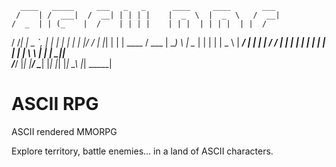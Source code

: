       ____   _____     ___   _   _      ____     ____       ___    
     /    | /  ___|  /  __| | | | |    |  _  \  |  _  \   /  __|   
    /  _  | | (_    |  /    | | | |    | | |  | | | |  | |  /      
   /  /_| |  \_ `,  | |     | | | |    | |/  /  | |_|  | | |  ____ 
  /   ___ |  __)  \ |  \__  | | | |    |  _ \   | ____/  | | |_  _|
 /   /  | | |     | |     | | | | |    | | \ \  | |      |  \__||  
/___/   |_| |____/   \____| |_| |_|    |_|  \_\ |_|       \_____|  
                                                                                
                                                                              
# ASCII RPG
ASCII rendered MMORPG

Explore territory, battle enemies... in a land of ASCII characters.
